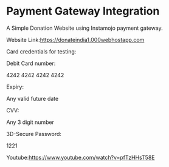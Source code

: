 # Payment Gateway Integration

A Simple Donation Website  using Instamojo payment gateway.

Website Link:https://donateindia1.000webhostapp.com

Card credentials for testing:

Debit Card number:

4242 4242 4242 4242

Expiry:

Any valid future date

CVV:

Any 3 digit number

3D-Secure Password:

1221

Youtube:https://www.youtube.com/watch?v=pfTzHHsT58E

